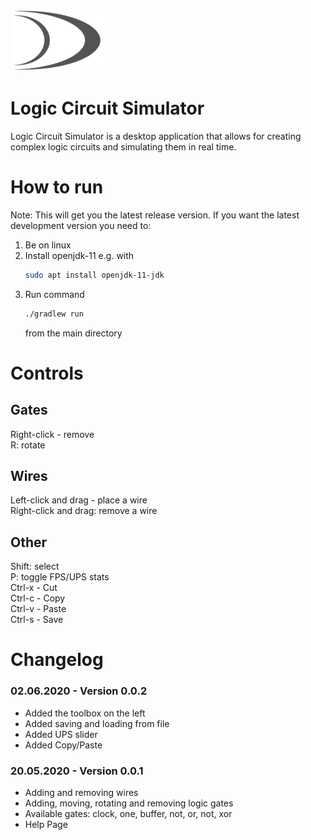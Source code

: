 ![LCS Logo](src/main/resources/other/logo_grey_low_res.png) 
# Logic Circuit Simulator
Logic Circuit Simulator is a desktop application that allows for creating complex logic circuits and simulating them in real time. 

# How to run
Note: This will get you the latest release version. If you want the latest development version you need to:
1. Be on linux
2. Install openjdk-11 e.g. with 
    ```bash
    sudo apt install openjdk-11-jdk
    ```
3. Run command 
    ```bash
    ./gradlew run
    ````
    from the main directory

# Controls
## Gates
Right-click - remove <br>
R: rotate
## Wires
Left-click and drag - place a wire <br>
Right-click and drag: remove a wire 

## Other
Shift: select <br>
P: toggle FPS/UPS stats <br>
Ctrl-x - Cut <br>
Ctrl-c - Copy <br>
Ctrl-v - Paste <br>
Ctrl-s - Save

# Changelog
### 02.06.2020 - Version 0.0.2
- Added the toolbox on the left
- Added saving and loading from file
- Added UPS slider
- Added Copy/Paste 
### 20.05.2020 - Version 0.0.1
- Adding and removing wires
- Adding, moving, rotating and removing logic gates 
- Available gates: clock, one, buffer, not, or, not, xor
- Help Page
